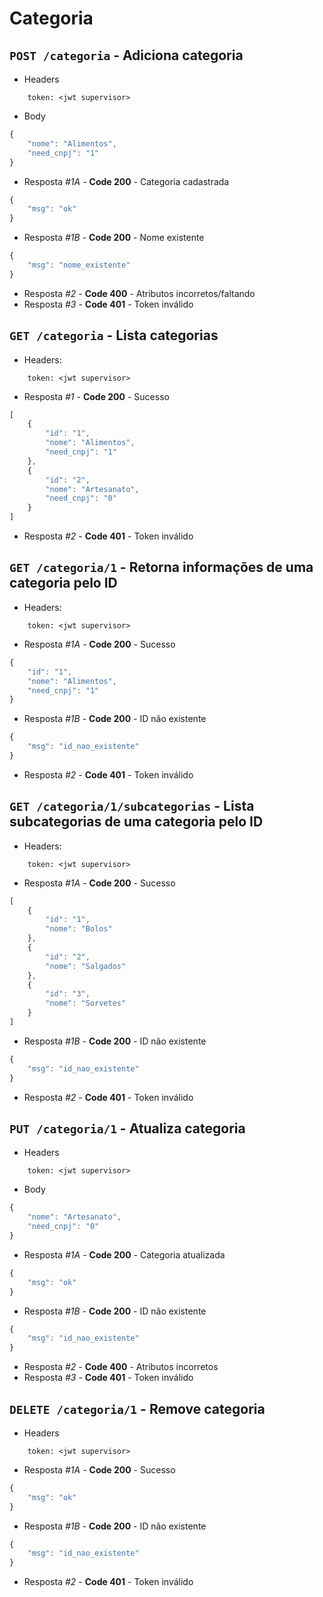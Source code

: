 # Categoria

## ```POST /categoria``` - Adiciona categoria
- Headers
```
    token: <jwt supervisor>
```
- Body
```javascript
{
    "nome": "Alimentos",
    "need_cnpj": "1"
}
```
- Resposta *#1A* - **Code 200** - Categoria cadastrada
```javascript
{
    "msg": "ok"
}
```
- Resposta *#1B* - **Code 200** - Nome existente
```javascript
{
    "msg": "nome_existente"
}
```
- Resposta *#2* - **Code 400** - Atributos incorretos/faltando
- Resposta *#3* - **Code 401** - Token inválido

## ```GET /categoria``` - Lista categorias
 - Headers: 
```
    token: <jwt supervisor>
```
- Resposta *#1* - **Code 200** - Sucesso
```javascript
[
    {
        "id": "1",
        "nome": "Alimentos",
        "need_cnpj": "1"
    },
    {
        "id": "2",
        "nome": "Artesanato",
        "need_cnpj": "0"
    }
]
```
- Resposta *#2* - **Code 401** - Token inválido

## ```GET /categoria/1``` - Retorna informações de uma categoria pelo ID
- Headers: 
```
    token: <jwt supervisor>
```

- Resposta *#1A* - **Code 200** - Sucesso
```javascript
{
    "id": "1",
    "nome": "Alimentos",
    "need_cnpj": "1"
}
```
- Resposta *#1B* - **Code 200** - ID não existente
```javascript
{
    "msg": "id_nao_existente"
}
```
- Resposta *#2* - **Code 401** - Token inválido

## ```GET /categoria/1/subcategorias``` - Lista subcategorias de uma categoria pelo ID

 - Headers: 
```
    token: <jwt supervisor>
```

- Resposta *#1A* - **Code 200** - Sucesso
```javascript
[
    {
        "id": "1",
        "nome": "Bolos"
    },
    {
        "id": "2",
        "nome": "Salgados"
    },
    {
        "id": "3",
        "nome": "Sorvetes"
    }
]
```
- Resposta *#1B* - **Code 200** - ID não existente
```javascript
{
    "msg": "id_nao_existente"
}
```
- Resposta *#2* - **Code 401** - Token inválido

## ```PUT /categoria/1``` - Atualiza categoria
- Headers
```
    token: <jwt supervisor>
```
- Body
```javascript
{
    "nome": "Artesanato",
    "need_cnpj": "0" 
}
```
- Resposta *#1A* - **Code 200** - Categoria atualizada
```javascript
{
    "msg": "ok"
}
```
- Resposta *#1B* - **Code 200** - ID não existente
```javascript
{
    "msg": "id_nao_existente"
}
```
- Resposta *#2* - **Code 400** - Atributos incorretos
- Resposta *#3* - **Code 401** - Token inválido

## ```DELETE /categoria/1``` - Remove categoria
- Headers
```
    token: <jwt supervisor>
```
- Resposta *#1A* - **Code 200** - Sucesso
```javascript
{
    "msg": "ok"
}
```
- Resposta *#1B* - **Code 200** - ID não existente
```javascript
{
    "msg": "id_nao_existente"
}
```
- Resposta *#2* - **Code 401** - Token inválido